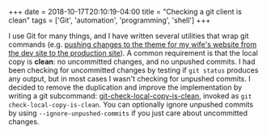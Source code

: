 +++ 
date = 2018-10-17T20:10:19-04:00
title = "Checking a git client is clean"
tags = ['Git', 'automation', 'programming', 'shell']
+++

I use Git for many things, and I have written several utilities that wrap git
commands (e.g. [pushing changes to the theme for my wife's website from the dev
site to the production
site](https://github.com/tobinjt/bin/blob/master/update-ariane-theme)).  A
common requirement is that the local copy is **clean**: no uncommitted changes,
and no unpushed commits.  I had been checking for uncommitted changes by testing
if `git status` produces any output, but in most cases I wasn't checking for
unpushed commits.  I decided to remove the duplication and improve the
implementation by writing a git subcommand:
[git-check-local-copy-is-clean](https://github.com/tobinjt/bin/blob/master/git-check-local-copy-is-clean),
invoked as `git check-local-copy-is-clean`.  You can optionally ignore unpushed
commits by using `--ignore-unpushed-commits` if you just care about uncommitted
changes.
